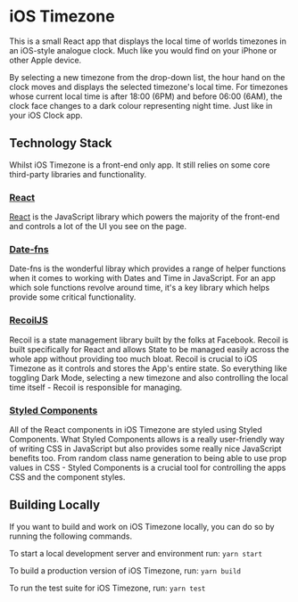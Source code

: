 # iOS Timezone
This is a small React app that displays the local time of worlds timezones in an
iOS-style analogue clock. Much like you would find on your iPhone or other
Apple device.

By selecting a new timezone from the drop-down list, the hour hand on the clock
moves and displays the selected timezone's local time. For timezones whose
current local time is after 18:00 (6PM) and before 06:00 (6AM), the clock face
changes to a dark colour representing night time. Just like in your iOS Clock
app.

## Technology Stack
Whilst iOS Timezone is a front-end only app. It still relies on some core
third-party libraries and functionality.

### [React](https://reactjs.org/)
[React](https://reactjs.org/) is the JavaScript library which powers the majority
of the front-end and controls a lot of the UI you see on the page.

### [Date-fns](https://date-fns.org/)
Date-fns is the wonderful libray which provides a range of helper functions when
it comes to working with Dates and Time in JavaScript. For an app which sole
functions revolve around time, it's a key library which helps provide some
critical functionality.

### [RecoilJS](https://recoiljs.org/)
Recoil is a state management library built by the folks at Facebook. Recoil is
built specifically for React and allows State to be managed easily across the
whole app without providing too much bloat. Recoil is crucial to iOS Timezone as
it controls and stores the App's entire state. So everything like toggling Dark
Mode, selecting a new timezone and also controlling the local time itself -
Recoil is responsible for managing.

### [Styled Components](https://styled-components.com/)
All of the React components in iOS Timezone are styled using Styled Components.
What Styled Components allows is a really user-friendly way of writing CSS in
JavaScript but also provides some really nice JavaScript benefits too. From
random class name generation to being able to use prop values in CSS - Styled
Components is a crucial tool for controlling the apps CSS and the component
styles.

## Building Locally
If you want to build and work on iOS Timezone locally, you can do so by running
the following commands.

To start a local development server and environment run:
`yarn start`

To build a production version of iOS Timezone, run:
`yarn build`

To run the test suite for iOS Timezone, run:
`yarn test`


